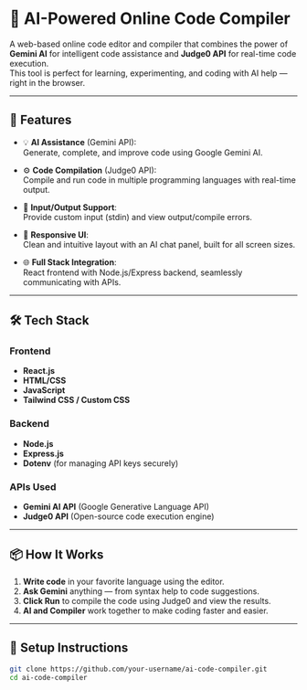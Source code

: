 # 🧠 AI-Powered Online Code Compiler

A web-based online code editor and compiler that combines the power of **Gemini AI** for intelligent code assistance and **Judge0 API** for real-time code execution.  
This tool is perfect for learning, experimenting, and coding with AI help — right in the browser.

---

## 🚀 Features

- 💡 **AI Assistance** (Gemini API):  
  Generate, complete, and improve code using Google Gemini AI.

- ⚙️ **Code Compilation** (Judge0 API):  
  Compile and run code in multiple programming languages with real-time output.

- 🧾 **Input/Output Support**:  
  Provide custom input (stdin) and view output/compile errors.

- 🧠 **Responsive UI**:  
  Clean and intuitive layout with an AI chat panel, built for all screen sizes.

- 🌐 **Full Stack Integration**:  
  React frontend with Node.js/Express backend, seamlessly communicating with APIs.

---

## 🛠️ Tech Stack

### Frontend
- **React.js**
- **HTML/CSS**
- **JavaScript**
- **Tailwind CSS / Custom CSS**

### Backend
- **Node.js**
- **Express.js**
- **Dotenv** (for managing API keys securely)

### APIs Used
- **Gemini AI API** (Google Generative Language API)
- **Judge0 API** (Open-source code execution engine)

---

## 📦 How It Works

1. **Write code** in your favorite language using the editor.
2. **Ask Gemini** anything — from syntax help to code suggestions.
3. **Click Run** to compile the code using Judge0 and view the results.
4. **AI and Compiler** work together to make coding faster and easier.

---

## 📁 Setup Instructions

```bash
git clone https://github.com/your-username/ai-code-compiler.git
cd ai-code-compiler
